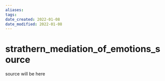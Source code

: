 ```yaml
---
aliases: 
tags: 
date_created: 2022-01-08
date_modified: 2022-01-08
---
```


# strathern_mediation_of_emotions_source

source will be here
	